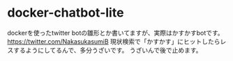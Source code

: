 # docker-chatbot-lite
dockerを使ったtwitter botの雛形とか書いてますが、実際はかすかすbotです。
https://twitter.com/NakasukasumiB
現状検索で「かすかす」にヒットしたらレスするようにしてるんで、多分うざいです。
うざいんで後で止めます。
